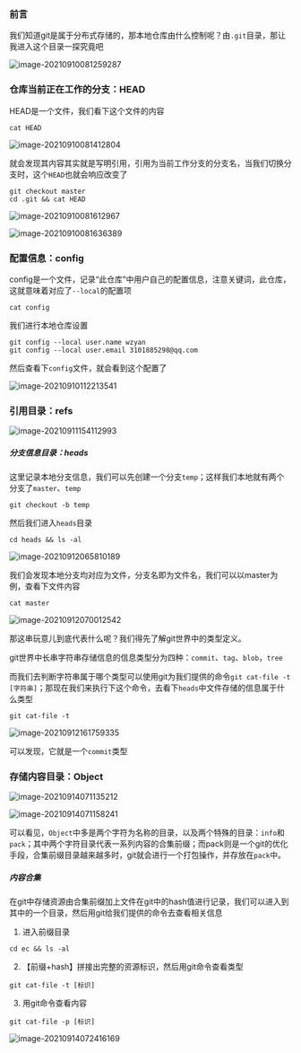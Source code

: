 ### 前言

我们知道git是属于分布式存储的，那本地仓库由什么控制呢？由`.git`目录，那让我进入这个目录一探究竟吧

![image-20210910081259287](https://tva1.sinaimg.cn/large/008i3skNly1gub7s3m5lmj60p10bd0uc02.jpg)





### 仓库当前正在工作的分支：HEAD

HEAD是一个文件，我们看下这个文件的内容

```
cat HEAD
```

![image-20210910081412804](https://tva1.sinaimg.cn/large/008i3skNly1gub7tbt165j60im01jmxd02.jpg)

就会发现其内容其实就是写明引用，引用为当前工作分支的分支名，当我们切换分支时，这个`HEAD`也就会响应改变了

```
git checkout master
cd .git && cat HEAD
```

![image-20210910081612967](https://tva1.sinaimg.cn/large/008i3skNly1gub7vf9wr8j60v701xt9202.jpg)

![image-20210910081636389](https://tva1.sinaimg.cn/large/008i3skNly1gub7vttf7dj60jm015aa302.jpg)



### 配置信息：config

config是一个文件，记录“此仓库”中用户自己的配置信息，注意关键词，此仓库，这就意味着对应了`--local`的配置项

```
cat config
```

我们进行本地仓库设置

```
git config --local user.name wzyan
git config --local user.email 3101885298@qq.com
```

然后查看下`config`文件，就会看到这个配置了

![image-20210910112213541](https://tva1.sinaimg.cn/large/008i3skNgy1gubd8yvvefj60j603w3yk02.jpg)

### 引用目录：refs

![image-20210911154112993](https://tva1.sinaimg.cn/large/008i3skNly1gucqcqz78ej60kz04k0td02.jpg)

##### 分支信息目录：heads

这里记录本地分支信息，我们可以先创建一个分支`temp`；这样我们本地就有两个分支了`master`、`temp`

```
git checkout -b temp
```

然后我们进入`heads`目录

```
cd heads && ls -al
```

![image-20210912065810189](https://tva1.sinaimg.cn/large/008i3skNly1gudguv8hydj60nb03rgm102.jpg)

我们会发现本地分支均对应为文件，分支名即为文件名，我们可以以master为例，查看下文件内容

```
cat master
```

![image-20210912070012542](https://tva1.sinaimg.cn/large/008i3skNly1gudgwxxxo7j60n001hdg302.jpg)

那这串玩意儿到底代表什么呢？我们得先了解git世界中的类型定义。

git世界中长串字符串存储信息的信息类型分为四种：`commit`、`tag`、`blob`，`tree`

而我们去判断字符串属于哪个类型可以使用git为我们提供的命令`git cat-file -t [字符串]`；那现在我们来执行下这个命令，去看下`heads`中文件存储的信息属于什么类型

```
git cat-file -t
```

![image-20210912161759335](https://tva1.sinaimg.cn/large/008i3skNly1gudx1bdd3uj61wu06cn0002.jpg)

可以发现，它就是一个`commit`类型



### 存储内容目录：Object

![image-20210914071135212](https://tva1.sinaimg.cn/large/008i3skNgy1gufshfdhs1j61fy0fin0d02.jpg)

![image-20210914071158241](https://tva1.sinaimg.cn/large/008i3skNgy1gufshsx6anj61bc02it9102.jpg)



可以看见，`Object`中多是两个字符为名称的目录，以及两个特殊的目录：`info`和`pack`；其中两个字符目录代表一系列内容的合集前缀；而pack则是一个git的优化手段，合集前缀目录越来越多时，git就会进行一个打包操作，并存放在`pack`中。

##### 内容合集

在git中存储资源由合集前缀加上文件在git中的hash值进行记录，我们可以进入到其中的一个目录，然后用git给我们提供的命令去查看相关信息

1. 进入前缀目录

```
cd ec && ls -al
```

2. 【前缀+hash】拼接出完整的资源标识，然后用git命令查看类型

```
git cat-file -t [标识]
```

3. 用git命令查看内容

```
git cat-file -p [标识]
```

![image-20210914072416169](https://tva1.sinaimg.cn/large/008i3skNgy1gufsum504jj61im0u0qbu02.jpg)

